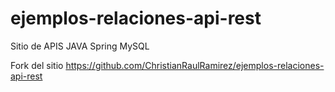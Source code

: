 # ejemplos-relaciones-api-rest
Sitio de APIS JAVA Spring MySQL 

Fork del sitio https://github.com/ChristianRaulRamirez/ejemplos-relaciones-api-rest
